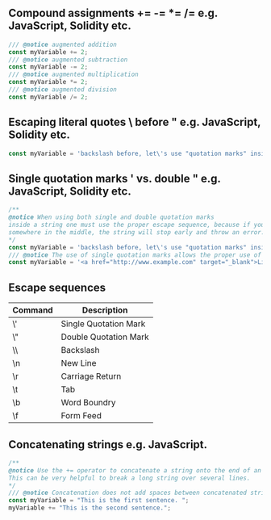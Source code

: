 ## Compound assignments += -= *= /= e.g. JavaScript, Solidity etc.
```JavaScript
/// @notice augmented addition
const myVariable += 2;
/// @notice augmented subtraction
const myVariable -= 2;
/// @notice augmented multiplication
const myVariable *= 2;
/// @notice augmented division
const myVariable /= 2;
```
## Escaping literal quotes \ before " e.g. JavaScript, Solidity etc.
```JavaScript
const myVariable = 'backslash before, let\'s use "quotation marks" inside a string.';
```
## Single quotation marks ' vs. double " e.g. JavaScript, Solidity etc.
```JavaScript
/** 
@notice When using both single and double quotation marks 
inside a string one must use the proper escape sequence, because if you have that same quotation mark 
somewhere in the middle, the string will stop early and throw an error.   
*/
const myVariable = 'backslash before, let\'s use "quotation marks" inside a string.';
/// @notice The use of single quotation marks allows the proper use of double quotation marks inside the string.
const myVariable = '<a href="http://www.example.com" target="_blank">Link</a>';
```
## Escape sequences 
| Command | Description |
| --- | --- |
|  \\' | Single Quotation Mark |
| \\" | Double Quotation Mark |
| \\\ | Backslash |
| \\n | New Line |
| \\r | Carriage Return |
| \\t | Tab |
| \\b | Word Boundry |
| \\f | Form Feed |
## Concatenating strings e.g. JavaScript.
```JavaScript 
/** 
@notice Use the += operator to concatenate a string onto the end of an existing string variable. 
This can be very helpful to break a long string over several lines. 
*/
/// @notice Concatenation does not add spaces between concatenated strings, so you'll need to add them yourself.
const myVariable = "This is the first sentence. "; 
myVariable += "This is the second sentence.";
```
